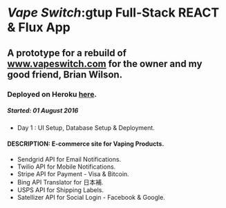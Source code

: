 # _Vape Switch_:gtup  Full-Stack REACT & Flux App
## A prototype for a rebuild of www.vapeswitch.com for the owner and my good friend, Brian Wilson.
### Deployed on Heroku [here](https://vapeswitch.herokuapp.com/).

##### Started: 01 August 2016
* Day 1 : UI Setup, Database Setup & Deployment.

#### DESCRIPTION: E-commerce site for Vaping Products.  
* Sendgrid API for Email Notifications.
* Twilio API for Mobile Notifications.
* Stripe API for Payment - Visa & Bitcoin.
* Bing API Translator for 日本補.
* USPS API for Shipping Labels.
* Satellizer API for Social Login - Facebook & Google.

